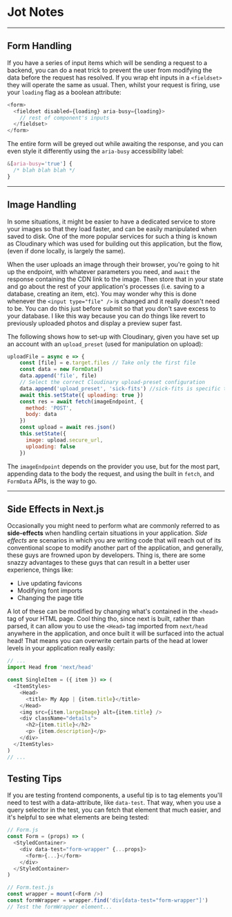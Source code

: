 # Jot Notes

---

## Form Handling

If you have a series of input items which will be sending a request to a backend, you can do a neat trick to prevent the user from modifying the data before the request has resolved. If you wrap eht inputs in a `<fieldset>` they will operate the same as usual. Then, whilst your request is firing, use your `loading` flag as a boolean attribute:

```js
<form>
  <fieldset disabled={loading} aria-busy={loading}>
    // rest of component's inputs
  </fieldset>
</form>
```

The entire form will be greyed out while awaiting the response, and you can even style it differently using the `aria-busy` accessibility label:

```css
&[aria-busy='true'] {
  /* blah blah blah */
}
```

---

## Image Handling

In some situations, it might be easier to have a dedicated service to store your images so that they load faster, and can be easily manipulated when saved to disk. One of the more popular services for such a thing is known as Cloudinary which was used for building out this application, but the flow, (even if done locally, is largely the same).

When the user uploads an image through their browser, you're going to hit up the endpoint, with whatever parameters you need, and `await` the response containing the CDN link to the image. Then store that in your state and go about the rest of your application's processes (i.e. saving to a database, creating an item, etc). You may wonder why this is done whenever the `<input type="file" />` is changed and it really doesn't need to be. You can do this just before submit so that you don't save excess to your database. I like this way because you can do things like revert to previously uploaded photos and display a preview super fast.

The following shows how to set-up with Cloudinary, given you have set up an account with an `upload_preset` (used for manipulation on upload):

```js
uploadFile = async e => {
    const [file] = e.target.files // Take only the first file
    const data = new FormData()
    data.append('file', file)
    // Select the correct Cloudinary upload-preset configuration
    data.append('upload_preset', 'sick-fits') //sick-fits is specific to this application
    await this.setState({ uploading: true })
    const res = await fetch(imageEndpoint, {
      method: 'POST',
      body: data
    })
    const upload = await res.json()
    this.setState({
      image: upload.secure_url,
      uploading: false
    })
```

The `imageEndpoint` depends on the provider you use, but for the most part, appending data to the body the request, and using the built in `fetch`, and `FormData` APIs, is the way to go.

---

## Side Effects in Next.js

Occasionally you might need to perform what are commonly referred to as **side-effects** when handling certain situations in your application. _Side effects_ are scenarios in which you are writing code that will reach out of its conventional scope to modify another part of the application, and generally, these guys are frowned upon by developers. Thing is, there are some snazzy advantages to these guys that can result in a better user experience, things like:

- Live updating favicons
- Modifying font imports
- Changing the page title

A lot of these can be modified by changing what's contained in the `<head>` tag of your HTML page. Cool thing tho, since next is built, rather than parsed, it can allow you to use the `<Head>` tag imported from `next/head` anywhere in the application, and once built it will be surfaced into the actual head! That means you can overwrite certain parts of the head at lower levels in your application really easily:

```js
// ...
import Head from 'next/head'

const SingleItem = ({ item }) => (
  <ItemStyles>
    <Head>
      <title> My App | {item.title}</title>
    </Head>
    <img src={item.largeImage} alt={item.title} />
    <div className="details">
      <h2>{item.title}</h2>
      <p> {item.description}</p>
    </div>
  </ItemStyles>
)
// ...
```

## Testing Tips

If you are testing frontend components, a useful tip is to tag elements you'll need to test with a data-attribute, like `data-test`. That way, when you use a query selector in the test, you can fetch that element that much easier, and it's helpful to see what elements are being tested:
```js
// Form.js
const Form = (props) => (
  <StyledContainer>
    <div data-test="form-wrapper" {...props}>
      <form>{...}</form>
    </div>
  </StyledContainer>
)
```
```js
// Form.test.js
const wrapper = mount(<Form />)
const formWrapper = wrapper.find('div[data-test="form-wrapper"]')
// Test the formWrapper element...
```